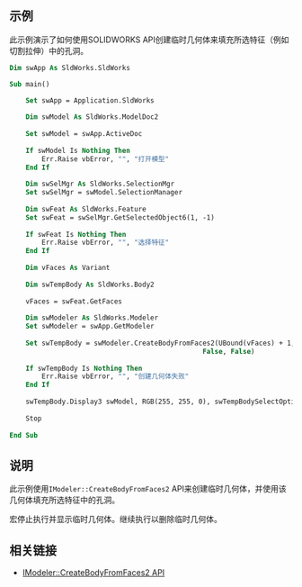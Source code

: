 ## 示例

此示例演示了如何使用SOLIDWORKS API创建临时几何体来填充所选特征（例如切割拉伸）中的孔洞。

``` vb
Dim swApp As SldWorks.SldWorks

Sub main()

    Set swApp = Application.SldWorks
    
    Dim swModel As SldWorks.ModelDoc2
    
    Set swModel = swApp.ActiveDoc
    
    If swModel Is Nothing Then
        Err.Raise vbError, "", "打开模型"
    End If
    
    Dim swSelMgr As SldWorks.SelectionMgr
    Set swSelMgr = swModel.SelectionManager
    
    Dim swFeat As SldWorks.Feature
    Set swFeat = swSelMgr.GetSelectedObject6(1, -1)
    
    If swFeat Is Nothing Then
        Err.Raise vbError, "", "选择特征"
    End If
    
    Dim vFaces As Variant
    
    Dim swTempBody As SldWorks.Body2
        
    vFaces = swFeat.GetFaces
    
    Dim swModeler As SldWorks.Modeler
    Set swModeler = swApp.GetModeler
    
    Set swTempBody = swModeler.CreateBodyFromFaces2(UBound(vFaces) + 1, vFaces, swCreateFacesBodyAction_e.swCreateFacesBodyActionCap, _
                                                False, False)
    
    If swTempBody Is Nothing Then
        Err.Raise vbError, "", "创建几何体失败"
    End If
    
    swTempBody.Display3 swModel, RGB(255, 255, 0), swTempBodySelectOptions_e.swTempBodySelectOptionNone
    
    Stop
    
End Sub
```

## 说明

此示例使用`IModeler::CreateBodyFromFaces2` API来创建临时几何体，并使用该几何体填充所选特征中的孔洞。

宏停止执行并显示临时几何体。继续执行以删除临时几何体。

## 相关链接

- [IModeler::CreateBodyFromFaces2 API](https://help.solidworks.com/2017/English/api/sldworksapi/SOLIDWORKS.Interop.sldworks~SOLIDWORKS.Interop.sldworks.IModeler~CreateBodyFromFaces2.html)